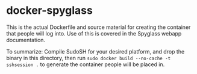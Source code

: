 # docker-spyglass

This is the actual Dockerfile and source material for creating the container
that people will log into. Use of this is covered in the Spyglass webapp
documentation.

To summarize: Compile SudoSH for your desired platform, and drop the binary
in this directory, then run `sudo docker build --no-cache -t sshsession .`
to generate the container people will be placed in.

